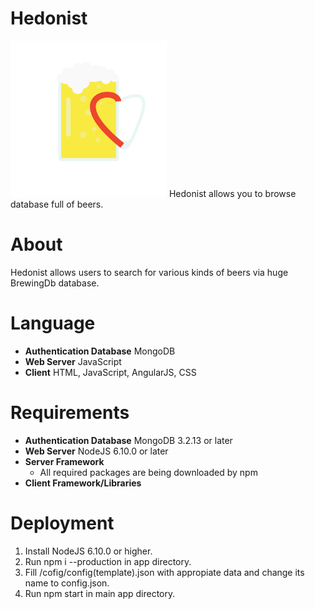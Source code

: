 # Hedonist
<img src="https://github.com/michaelKurowski/hedonist/blob/master/hedonist.png" width="250">
Hedonist allows you to browse database full of beers.

# About
Hedonist allows users to search for various kinds of beers via huge BrewingDb database.
# Language
 - **Authentication Database** MongoDB
 - **Web Server** JavaScript
 - **Client** HTML, JavaScript, AngularJS, CSS
# Requirements
 - **Authentication Database**
MongoDB 3.2.13 or later
 - **Web Server**
NodeJS 6.10.0 or later
 - **Server Framework**
	- All required packages are being downloaded by npm
 - **Client Framework/Libraries** 

# Deployment

1. Install NodeJS 6.10.0 or higher.
2. Run npm i --production in app directory.
3. Fill /cofig/config(template).json with appropiate data and change its name to config.json.
4. Run npm start in main app directory.
